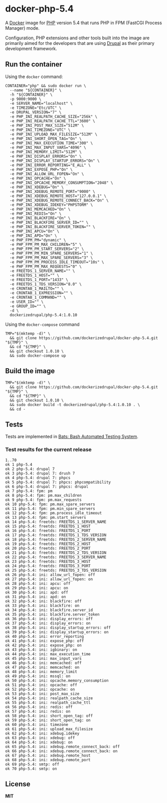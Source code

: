 # docker-php-5.4

A [Docker](https://docker.com/) image for [PHP](http://php.net/) version 5.4 that runs PHP in FPM (FastCGI Process Manager) mode.

Configuration, PHP extensions and other tools built into the image are primarily aimed for the developers that are using [Drupal](https://www.drupal.org/) as their primary development framework.

## Run the container

Using the `docker` command:

    CONTAINER="php" && sudo docker run \
      --name "${CONTAINER}" \
      -h "${CONTAINER}" \
      -p 9000:9000 \
      -e SERVER_NAME="localhost" \
      -e TIMEZONE="Etc/UTC" \
      -e DRUPAL_VERSION="7" \
      -e PHP_INI_REALPATH_CACHE_SIZE="256k" \
      -e PHP_INI_REALPATH_CACHE_TTL="3600" \
      -e PHP_INI_POST_MAX_SIZE="512M" \
      -e PHP_INI_TIMEZONE="UTC" \
      -e PHP_INI_UPLOAD_MAX_FILESIZE="512M" \
      -e PHP_INI_SHORT_OPEN_TAG="On" \
      -e PHP_INI_MAX_EXECUTION_TIME="300" \
      -e PHP_INI_MAX_INPUT_VARS="4096" \
      -e PHP_INI_MEMORY_LIMIT="512M" \
      -e PHP_INI_DISPLAY_ERRORS="On" \
      -e PHP_INI_DISPLAY_STARTUP_ERRORS="On" \
      -e PHP_INI_ERROR_REPORTING="E_ALL" \
      -e PHP_INI_EXPOSE_PHP="On" \
      -e PHP_INI_ALLOW_URL_FOPEN="On" \
      -e PHP_INI_OPCACHE="On" \
      -e PHP_INI_OPCACHE_MEMORY_CONSUMPTION="2048" \
      -e PHP_INI_XDEBUG="On" \
      -e PHP_INI_XDEBUG_REMOTE_PORT="9000" \
      -e PHP_INI_XDEBUG_REMOTE_HOST="127.0.0.1" \
      -e PHP_INI_XDEBUG_REMOTE_CONNECT_BACK="On" \
      -e PHP_INI_XDEBUG_IDEKEY="PHPSTORM" \
      -e PHP_INI_MEMCACHED="On" \
      -e PHP_INI_REDIS="On" \
      -e PHP_INI_BLACKFIRE="On" \
      -e PHP_INI_BLACKFIRE_SERVER_ID="" \
      -e PHP_INI_BLACKFIRE_SERVER_TOKEN="" \
      -e PHP_INI_APCU="On" \
      -e PHP_INI_APD="On" \
      -e PHP_FPM_PM="dynamic" \
      -e PHP_FPM_PM_MAX_CHILDREN="5" \
      -e PHP_FPM_PM_START_SERVERS="2" \
      -e PHP_FPM_PM_MIN_SPARE_SERVERS="1" \
      -e PHP_FPM_PM_MAX_SPARE_SERVERS="3" \
      -e PHP_FPM_PM_PROCESS_IDLE_TIMEOUT="10s" \
      -e PHP_FPM_PM_MAX_REQUESTS="0" \
      -e FREETDS_1_SERVER_NAME="" \
      -e FREETDS_1_HOST="" \
      -e FREETDS_1_PORT="1433" \
      -e FREETDS_1_TDS_VERSION="8.0" \
      -e CRONTAB_1_MAILTO="" \
      -e CRONTAB_1_EXPRESSION="" \
      -e CRONTAB_1_COMMAND="" \
      -e USER_ID="" \
      -e GROUP_ID="" \
      -d \
      dockerizedrupal/php-5.4:1.0.10

Using the `docker-compose` command

    TMP="$(mktemp -d)" \
      && git clone https://github.com/dockerizedrupal/docker-php-5.4.git "${TMP}" \
      && cd "${TMP}" \
      && git checkout 1.0.10 \
      && sudo docker-compose up

## Build the image

    TMP="$(mktemp -d)" \
      && git clone https://github.com/dockerizedrupal/docker-php-5.4.git "${TMP}" \
      && cd "${TMP}" \
      && git checkout 1.0.10 \
      && sudo docker build -t dockerizedrupal/php-5.4:1.0.10 . \
      && cd -

## Tests

Tests are implemented in [Bats: Bash Automated Testing System](https://github.com/sstephenson/bats).

### Test results for the current release

    1..70
    ok 1 php-5.4
    ok 2 php-5.4: drupal 7
    ok 3 php-5.4: drupal 7: drush 7
    ok 4 php-5.4: drupal 7: phpcs
    ok 5 php-5.4: drupal 7: phpcs: phpcompatibility
    ok 6 php-5.4: drupal 7: phpcs: drupal
    ok 7 php-5.4: fpm: pm
    ok 8 php-5.4: fpm: pm.max_children
    ok 9 php-5.4: fpm: pm.max_requests
    ok 10 php-5.4: fpm: pm.max_spare_servers
    ok 11 php-5.4: fpm: pm.min_spare_servers
    ok 12 php-5.4: fpm: pm.process_idle_timeout
    ok 13 php-5.4: fpm: pm.start_servers
    ok 14 php-5.4: freetds: FREETDS_1_SERVER_NAME
    ok 15 php-5.4: freetds: FREETDS_1_HOST
    ok 16 php-5.4: freetds: FREETDS_1_PORT
    ok 17 php-5.4: freetds: FREETDS_1_TDS_VERSION
    ok 18 php-5.4: freetds: FREETDS_2_SERVER_NAME
    ok 19 php-5.4: freetds: FREETDS_2_HOST
    ok 20 php-5.4: freetds: FREETDS_2_PORT
    ok 21 php-5.4: freetds: FREETDS_2_TDS_VERSION
    ok 22 php-5.4: freetds: FREETDS_3_SERVER_NAME
    ok 23 php-5.4: freetds: FREETDS_3_HOST
    ok 24 php-5.4: freetds: FREETDS_3_PORT
    ok 25 php-5.4: freetds: FREETDS_3_TDS_VERSION
    ok 26 php-5.4: ini: allow_url_fopen: off
    ok 27 php-5.4: ini: allow_url_fopen: on
    ok 28 php-5.4: ini: apcu: off
    ok 29 php-5.4: ini: apcu: on
    ok 30 php-5.4: ini: apd: off
    ok 31 php-5.4: ini: apd: on
    ok 32 php-5.4: ini: blackfire: off
    ok 33 php-5.4: ini: blackfire: on
    ok 34 php-5.4: ini: blackfire.server_id
    ok 35 php-5.4: ini: blackfire.server_token
    ok 36 php-5.4: ini: display_errors: off
    ok 37 php-5.4: ini: display_errors: on
    ok 38 php-5.4: ini: display_startup_errors: off
    ok 39 php-5.4: ini: display_startup_errors: on
    ok 40 php-5.4: ini: error_reporting
    ok 41 php-5.4: ini: expose_php: off
    ok 42 php-5.4: ini: expose_php: on
    ok 43 php-5.4: ini: igbinary: on
    ok 44 php-5.4: ini: max_execution_time
    ok 45 php-5.4: ini: max_input_vars
    ok 46 php-5.4: ini: memcached: off
    ok 47 php-5.4: ini: memcached: on
    ok 48 php-5.4: ini: memory_limit
    ok 49 php-5.4: ini: mssql: on
    ok 50 php-5.4: ini: opcache.memory_consumption
    ok 51 php-5.4: ini: opcache: off
    ok 52 php-5.4: ini: opcache: on
    ok 53 php-5.4: ini: post_max_size
    ok 54 php-5.4: ini: realpath_cache_size
    ok 55 php-5.4: ini: realpath_cache_ttl
    ok 56 php-5.4: ini: redis: off
    ok 57 php-5.4: ini: redis: on
    ok 58 php-5.4: ini: short_open_tag: off
    ok 59 php-5.4: ini: short_open_tag: on
    ok 60 php-5.4: ini: timezone
    ok 61 php-5.4: ini: upload_max_filesize
    ok 62 php-5.4: ini: xdebug.idekey
    ok 63 php-5.4: ini: xdebug: off
    ok 64 php-5.4: ini: xdebug: on
    ok 65 php-5.4: ini: xdebug.remote_connect_back: off
    ok 66 php-5.4: ini: xdebug.remote_connect_back: on
    ok 67 php-5.4: ini: xdebug.remote_host
    ok 68 php-5.4: ini: xdebug.remote_port
    ok 69 php-5.4: smtp: off
    ok 70 php-5.4: smtp: on

## License

**MIT**
